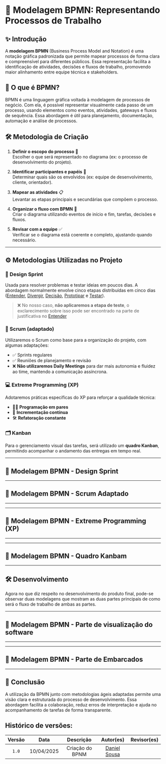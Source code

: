 # 🔄 Modelagem BPMN: Representando Processos de Trabalho

## ✨ Introdução

A **modelagem BPMN** (Business Process Model and Notation) é uma notação gráfica padronizada que permite mapear processos de forma clara e compreensível para diferentes públicos. Essa representação facilita a identificação de atividades, decisões e fluxos de trabalho, promovendo maior alinhamento entre equipe técnica e stakeholders.

## 🧠 O que é BPMN?

BPMN é uma linguagem gráfica voltada à modelagem de processos de negócio. Com ela, é possível representar visualmente cada passo de um processo, usando elementos como eventos, atividades, gateways e fluxos de sequência. Essa abordagem é útil para planejamento, documentação, automação e análise de processos.

## 🛠️ Metodologia de Criação

1. **Definir o escopo do processo** 🎯  
   Escolher o que será representado no diagrama (ex: o processo de desenvolvimento do projeto).

2. **Identificar participantes e papéis** 👥  
   Determinar quais são os envolvidos (ex: equipe de desenvolvimento, cliente, orientador).

3. **Mapear as atividades** 📋  
   Levantar as etapas principais e secundárias que compõem o processo.

4. **Organizar o fluxo com BPMN** 🔁  
   Criar o diagrama utilizando eventos de início e fim, tarefas, decisões e fluxos.

5. **Revisar com a equipe** ✅  
   Verificar se o diagrama está coerente e completo, ajustando quando necessário.

---

## ⚙️ Metodologias Utilizadas no Projeto

### 🧠 Design Sprint  
Usada para resolver problemas e testar ideias em poucos dias. A abordagem normalmente envolve cinco etapas distribuídas em cinco dias ([Entender](1.1.1.Entender.md), [Divergir](1.1.2.Divergir.md), [Decisão](1.1.3.%20Decisão%20e%20Prototipagem.md), [Prototipar](1.1.4.Prototipar.md) e [Testar](1.1.5.Testar.md)).  

> ❌ No nosso caso, **não aplicaremos a etapa de teste**, o exclarecimento sobre isso pode ser encontrado na parte de justificativa no [Entender](1.1.1.Entender.md)

### 📅 Scrum (adaptado)  
Utilizaremos o Scrum como base para a organização do projeto, com algumas adaptações:
- ✅ Sprints regulares
- ✅ Reuniões de planejamento e revisão
- ❌ **Não utilizaremos Daily Meetings** para dar mais autonomia e fluidez ao time, mantendo a comunicação assíncrona.

### 💻 Extreme Programming (XP)  
Adotaremos práticas específicas do XP para reforçar a qualidade técnica:
- 👯‍♂️ **Programação em pares**
- 🔄 **Incrementação contínua**
- 🛠️ **Refatoração constante**

### 🗂️ Kanban  
Para o gerenciamento visual das tarefas, será utilizado um **quadro Kanban**, permitindo acompanhar o andamento das entregas em tempo real.

---

## 📌 Modelagem BPMN - Design Sprint

---

## 📌 Modelagem BPMN - Scrum Adaptado

---

---

## 📌 Modelagem BPMN - Extreme Programming (XP)

---

---

## 📌 Modelagem BPMN - Quadro Kanbam

---

## 🛠️ Desenvolvimento
Agora no que diz respeito no desenvolvimento do produto final, pode-se observar duas modelagens que mostram as duas partes principais de como será o fluxo de trabalho de ambas as partes.

---

## 📌 Modelagem BPMN - Parte de visualização do software

---

---

## 📌 Modelagem BPMN - Parte de Embarcados

---


## 📎 Conclusão

A utilização da BPMN junto com metodologias ágeis adaptadas permite uma visão clara e estruturada do processo de desenvolvimento. Essa abordagem facilita a colaboração, reduz erros de interpretação e ajuda no acompanhamento de tarefas de forma transparente.



## Histórico de versões:

| Versão | Data       | Descrição | Autor(es) | Revisor(es) |
| :----: | :--------: | :-------: | :-------: | :---------: |
| `1.0`  | 10/04/2025 | Criação do BPNM| [Daniel Sousa](https://github.com/daniel-de-sousa) |  |